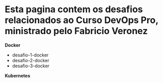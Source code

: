 # Esta pagina contem os desafios relacionados ao Curso DevOps Pro, ministrado pelo Fabricio Veronez

**Docker**

* desafio-1-docker
* desafio-2-docker
* desafio-3-docker

**Kubernetes**

